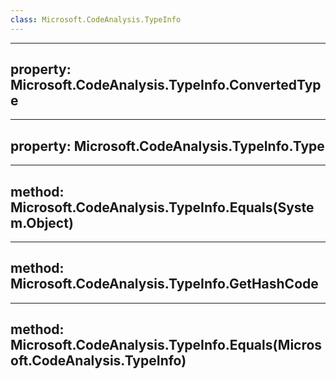 ```yaml
---
class: Microsoft.CodeAnalysis.TypeInfo
---
```


---
property: Microsoft.CodeAnalysis.TypeInfo.ConvertedType
---

---
property: Microsoft.CodeAnalysis.TypeInfo.Type
---

---
method: Microsoft.CodeAnalysis.TypeInfo.Equals(System.Object)
---

---
method: Microsoft.CodeAnalysis.TypeInfo.GetHashCode
---

---
method: Microsoft.CodeAnalysis.TypeInfo.Equals(Microsoft.CodeAnalysis.TypeInfo)
---

